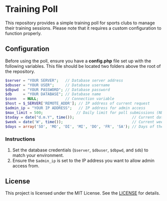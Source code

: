 # Training Poll
This repository provides a simple training poll for sports clubs to manage their training sessions. Please note that it requires a custom configuration to function properly.

## Configuration
Before using the poll, ensure you have a **config.php** file set up with the following variables. This file should be located two folders above the root of the repository.

```php
$server = "YOUR SERVER";   // Database server address
$dbuser = "YOUR USER";     // Database username
$dbpwd  = "YOUR PASSWORD"; // Database password
$db     = "YOUR DATABASE"; // Database name
$conn   = NULL;            // Connection variable
$host = $_SERVER['REMOTE_ADDR']; // IP address of current request
$admin_ip = "YOUR IP ADDRESS";   // IP address for admin access
$max_limit = 500;               // Daily limit for poll submissions (NULL = no limit)
$today = date("d.m.Y", time());                          // Current date
$week = date('W', time());                               // Current week number
$days = array('SO', 'MO', 'DI', 'MI', 'DO', 'FR', 'SA'); // Days of the week
```
### Instructions
1. Set the database credentials (`$server`, `$dbuser`, `$dbpwd`, and `$db`) to match your environment.
2. Ensure the `$admin_ip` is set to the IP address you want to allow admin access from.

## License
This project is licensed under the MIT License. See the [LICENSE](./LICENSE) for details.